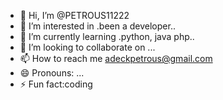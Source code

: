 - 👋 Hi, I’m @PETROUS11222
- 👀 I’m interested in .been a developer..
- 🌱 I’m currently learning .python, java php..
- 💞️ I’m looking to collaborate on ...
- 📫 How to reach me adeckpetrous@gmail.com
- 😄 Pronouns: ...
- ⚡ Fun fact:coding

<!---
PETROUS11222/PETROUS11222 is a ✨ programmer✨ repository because its `README.md` (this file) appears on your GitHub profile.
You can click the Preview link to take a look at your changes.
--->
